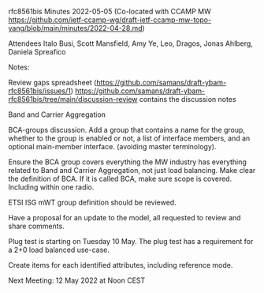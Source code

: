 rfc8561bis Minutes 2022-05-05
(Co-located with CCAMP MW https://github.com/ietf-ccamp-wg/draft-ietf-ccamp-mw-topo-yang/blob/main/minutes/2022-04-28.md)

Attendees Italo Busi, Scott Mansfield, Amy Ye, Leo, Dragos, Jonas Ahlberg, Daniela Spreafico

Notes:

Review gaps spreadsheet (https://github.com/samans/draft-ybam-rfc8561bis/issues/1)
https://github.com/samans/draft-ybam-rfc8561bis/tree/main/discussion-review contains the discussion notes

Band and Carrier Aggregation

BCA-groups discussion.  Add a group that contains a name for the group, whether to the group is enabled or not, a list of interface members, and an optional main-member interface.  (avoiding master terminology).

Ensure the BCA group covers everything the MW industry has everything related to Band and Carrier Aggregation, not just load balancing.  Make clear the definition of BCA.  If it is called BCA, make sure scope is covered.  Including within one radio.

ETSI ISG mWT group definition should be reviewed.

Have a proposal for an update to the model, all requested to review and share comments.

Plug test is starting on Tuesday 10 May.  The plug test has a requirement for a 2+0 load balanced use-case.

Create items for each identified attributes, including reference mode.

Next Meeting: 12 May 2022 at Noon CEST

